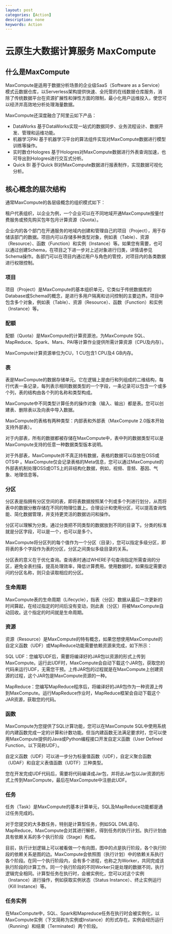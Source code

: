 ```yaml
---
layout: post
categories: [Action]
description: none
keywords: Action
---
```

# 云原生大数据计算服务 MaxCompute

## 什么是MaxCompute
MaxCompute是适用于数据分析场景的企业级SaaS（Software as a Service）模式云数据仓库，以Serverless架构提供快速、全托管的在线数据仓库服务，消除了传统数据平台在资源扩展性和弹性方面的限制，最小化用户运维投入，使您可以经济并高效地分析处理海量数据。

MaxCompute还深度融合了阿里云如下产品：
- DataWorks
基于DataWorks实现一站式的数据同步、业务流程设计、数据开发、管理和运维功能。
- 机器学习PAI
基于机器学习平台的算法组件实现对MaxCompute数据进行模型训练等操作。
- 实时数仓Hologres
基于Hologres对MaxCompute数据进行外表查询加速，也可导出到Hologres进行交互式分析。
- Quick BI
基于Quick BI对MaxCompute数据进行报表制作，实现数据可视化分析。

## 核心概念的层次结构
通常MaxCompute的各层级概念的组织模式如下：

租户代表组织，以企业为例，一个企业可以在不同地域开通MaxCompute按量付费服务或预先购买包年包月计算资源（Quota）。

企业内的各个部门在开通服务的地域内创建和管理自己的项目（Project），用于存储该部门的数据。项目内可以存储多种类型对象，例如表（Table）、资源（Resource）、函数（Function）和实例（Instance）等。如果您有需要，也可以通过创建Schema，在项目之下进一步对上述对象进行归类，详情请参见Schema操作。各部门可以在项目内通过用户与角色的管控，对项目内的各类数据进行权限控制。

### 项目
项目（Project）是MaxCompute的基本组织单元，它类似于传统数据库的Database或Schema的概念，是进行多用户隔离和访问控制的主要边界。项目中包含多个对象，例如表（Table）、资源（Resource）、函数（Function）和实例（Instance）等。

### 配额
配额（Quota）是MaxCompute的计算资源池，为MaxCompute SQL、MapReduce、Spark、Mars、PAI等计算作业提供所需计算资源（CPU及内存）。

MaxCompute计算资源单位为CU，1 CU包含1 CPU及4 GB内存。

### 表
表是MaxCompute的数据存储单元。它在逻辑上是由行和列组成的二维结构，每行代表一条记录，每列表示相同数据类型的一个字段，一条记录可以包含一个或多个列，表的结构由各个列的名称和类型构成。

MaxCompute中不同类型计算任务的操作对象（输入、输出）都是表。您可以创建表、删除表以及向表中导入数据。

MaxCompute的表格有两种类型：内部表和外部表（MaxCompute 2.0版本开始支持外部表）。

对于内部表，所有的数据都被存储在MaxCompute中，表中列的数据类型可以是MaxCompute支持的任意一种数据类型版本说明。

对于外部表，MaxCompute并不真正持有数据，表格的数据可以存放在OSS或OTS中 。MaxCompute仅会记录表格的Meta信息，您可以通过MaxCompute的外部表机制处理OSS或OTS上的非结构化数据，例如，视频、音频、基因、气象、地理信息等。

### 分区
分区表是指拥有分区空间的表，即将表数据按照某个列或多个列进行划分，从而将表中的数据分散存储在不同的物理位置上。合理设计和使用分区，可以提高查询性能、简化数据管理，并支持更灵活的数据访问和操作。

分区可以理解为分类，通过分类把不同类型的数据放到不同的目录下。分类的标准就是分区字段，可以是一个，也可以是多个。

MaxCompute将分区列的每个值作为一个分区（目录），您可以指定多级分区，即将表的多个字段作为表的分区，分区之间类似多级目录的关系。

分区表的意义在于优化查询。查询表时通过WHERE子句查询指定所需查询的分区，避免全表扫描，提高处理效率，降低计算费用。使用数据时，如果指定需要访问的分区名称，则只会读取相应的分区。

### 生命周期
MaxCompute表的生命周期（Lifecycle），指表（分区）数据从最后一次更新的时间算起，在经过指定的时间后没有变动，则此表（分区）将被MaxCompute自动回收。这个指定的时间就是生命周期。

### 资源
资源（Resource）是MaxCompute的特有概念，如果您想使用MaxCompute的自定义函数（UDF）或MapReduce功能需要依赖资源来完成，如下所示：

SQL UDF：您编写UDF后，需要将编译好的JAR包以资源的形式上传到MaxCompute。运行此UDF时，MaxCompute会自动下载这个JAR包，获取您的代码来运行UDF，无需您干预。上传JAR包的过程就是在MaxCompute上创建资源的过程，这个JAR包是MaxCompute资源的一种。

MapReduce：您编写MapReduce程序后，将编译好的JAR包作为一种资源上传到MaxCompute。运行MapReduce作业时，MapReduce框架会自动下载这个JAR资源，获取您的代码。

### 函数
MaxCompute为您提供了SQL计算功能，您可以在MaxCompute SQL中使用系统的内建函数完成一定的计算和计数功能。但当内建函数无法满足要求时，您可以使用MaxCompute提供的Java或Python编程接口开发自定义函数（User Defined Function，以下简称UDF）。

自定义函数（UDF）可以进一步分为标量值函数（UDF），自定义聚合函数（UDAF）和自定义表值函数（UDTF）三种类型。

您在开发完成UDF代码后，需要将代码编译成Jar包，并将此Jar包以Jar资源的形式上传到MaxCompute，最后在MaxCompute中注册此UDF。

### 任务
任务（Task）是MaxCompute的基本计算单元，SQL及MapReduce功能都是通过任务完成的。

对于您提交的大多数任务，特别是计算型任务，例如SQL DML语句、MapReduce，MaxCompute会对其进行解析，得到任务的执行计划。执行计划由具有依赖关系的多个执行阶段（Stage）构成。

目前，执行计划逻辑上可以被看做一个有向图，图中的点是执行阶段，各个执行阶段的依赖关系是图的边。MaxCompute会依照图（执行计划）中的依赖关系执行各个阶段。在同一个执行阶段内，会有多个进程，也称之为Worker，共同完成该执行阶段的计算工作。同一个执行阶段的不同Worker只是处理的数据不同，执行逻辑完全相同。计算型任务在执行时，会被实例化，您可以对这个实例（Instance）进行操作，例如获取实例状态（Status Instance）、终止实例运行（Kill Instance）等。

### 任务实例
在MaxCompute中，SQL、Spark和Mapreduce任务在执行时会被实例化，以MaxCompute实例（下文简称为实例或Instance）的形式存在。实例会经历运行（Running）和结束（Terminated）两个阶段。


















